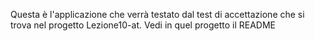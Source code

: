
Questa è l'applicazione che verrà testato dal test di accettazione che si trova
nel progetto Lezione10-at.  Vedi in quel progetto il README

